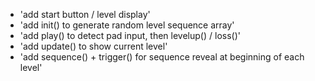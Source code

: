 

- 'add start button / level display'
- 'add init() to generate random level sequence array'
- 'add play() to detect pad input, then levelup() / loss()'
- 'add update() to show current level'
- 'add sequence() + trigger() for sequence reveal at beginning of each level'

